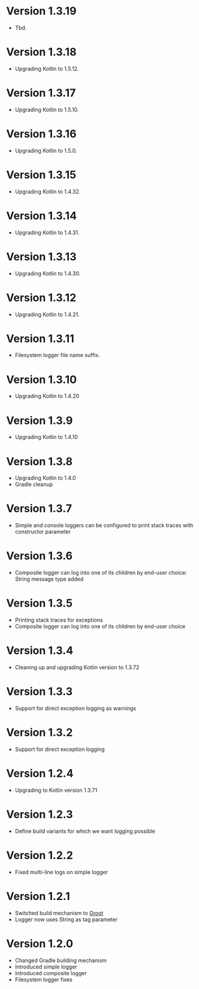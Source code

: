 # Version 1.3.19

- Tbd.

# Version 1.3.18

- Upgrading Kotlin to 1.5.12.

# Version 1.3.17

- Upgrading Kotlin to 1.5.10.

# Version 1.3.16

- Upgrading Kotlin to 1.5.0.

# Version 1.3.15

- Upgrading Kotlin to 1.4.32.

# Version 1.3.14

- Upgrading Kotlin to 1.4.31.

# Version 1.3.13

- Upgrading Kotlin to 1.4.30.

# Version 1.3.12

- Upgrading Kotlin to 1.4.21.

# Version 1.3.11

- Filesystem logger file name suffix.

# Version 1.3.10

- Upgrading Kotlin to 1.4.20

# Version 1.3.9

- Upgrading Kotlin to 1.4.10

# Version 1.3.8

- Upgrading Kotlin to 1.4.0
- Gradle cleanup 

# Version 1.3.7

- Simple and console loggers can be configured to print stack traces with constructor parameter

# Version 1.3.6

- Composite logger can log into one of its children by end-user choice: String message type added

# Version 1.3.5

- Printing stack traces for exceptions
- Composite logger can log into one of its children by end-user choice

# Version 1.3.4

- Cleaning up and upgrading Kotlin version to 1.3.72

# Version 1.3.3

- Support for direct exception logging as warnings

# Version 1.3.2

- Support for direct exception logging

# Version 1.2.4

- Upgrading to Kotlin version 1.3.71

# Version 1.2.3

- Define build variants for which we want logging possible

# Version 1.2.2

- Fixed multi-line logs on simple logger

# Version 1.2.1

- Switched build mechanism to [Groot](https://github.com/milos85vasic/Groot)
- Logger now uses String as tag parameter

# Version 1.2.0

- Changed Gradle building mechanism
- Introduced simple logger
- Introduced composite logger
- Filesystem logger fixes
